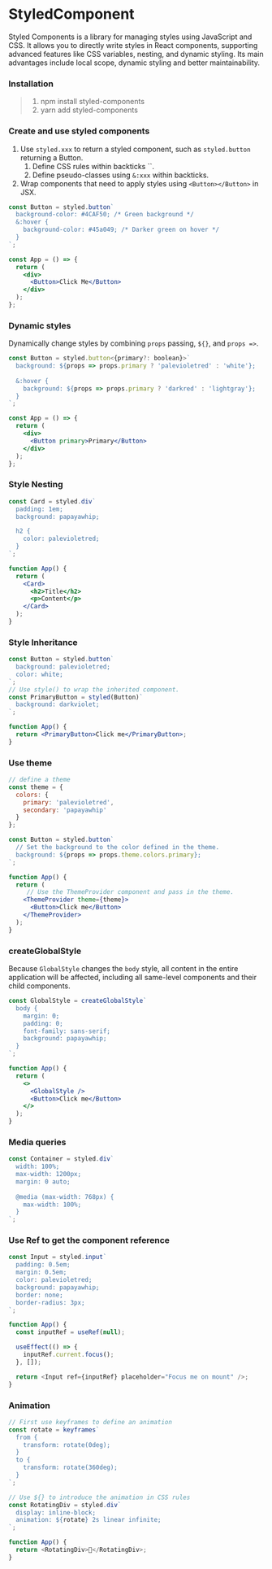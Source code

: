 # StyledComponent

Styled Components is a library for managing styles using JavaScript and CSS. It allows you to directly write styles in React components, supporting advanced features like CSS variables, nesting, and dynamic styling. Its main advantages include local scope, dynamic styling and better maintainability.

### **Installation**

> 1. npm install styled-components
> 2. yarn add styled-components

### Create and use styled components

1. Use `styled.xxx` to return a styled component, such as `styled.button` returning a Button.
   1. Define CSS rules within backticks ``.
   2. Define pseudo-classes using  `&:xxx` within backticks.
2. Wrap components that need to apply styles using `<Button></Button>` in JSX.

```jsx
const Button = styled.button`
  background-color: #4CAF50; /* Green background */
  &:hover {
    background-color: #45a049; /* Darker green on hover */
  }
`;

const App = () => {
  return (
    <div>
      <Button>Click Me</Button>
    </div>
  );
};
```

### Dynamic styles

Dynamically change styles by combining `props` passing, `${}`, and `props =>`.

```jsx
const Button = styled.button<{primary?: boolean}>`
  background: ${props => props.primary ? 'palevioletred' : 'white'};
  
  &:hover {
    background: ${props => props.primary ? 'darkred' : 'lightgray'};
  }
`;

const App = () => {
  return (
    <div>
      <Button primary>Primary</Button>
    </div>
  );
};
```

### Style Nesting

```jsx
const Card = styled.div`
  padding: 1em;
  background: papayawhip;

  h2 {
    color: palevioletred;
  }
`;

function App() {
  return (
    <Card>
      <h2>Title</h2>
      <p>Content</p>
    </Card>
  );
}
```

### Style Inheritance

```jsx
const Button = styled.button`
  background: palevioletred;
  color: white;
`;
// Use style() to wrap the inherited component.
const PrimaryButton = styled(Button)`
  background: darkviolet;
`;

function App() {
  return <PrimaryButton>Click me</PrimaryButton>;
}
```

### Use theme

```jsx
// define a theme
const theme = {
  colors: {
    primary: 'palevioletred',
    secondary: 'papayawhip'
  }
};

const Button = styled.button`
  // Set the background to the color defined in the theme.
  background: ${props => props.theme.colors.primary};
`;

function App() {
  return (
     // Use the ThemeProvider component and pass in the theme.
    <ThemeProvider theme={theme}>
      <Button>Click me</Button>
    </ThemeProvider>
  );
}
```

### createGlobalStyle

Because `GlobalStyle` changes the `body` style, all content in the entire application will be affected, including all same-level components and their child components.

```jsx
const GlobalStyle = createGlobalStyle`
  body {
    margin: 0;
    padding: 0;
    font-family: sans-serif;
    background: papayawhip;
  }
`;

function App() {
  return (
    <>   
      <GlobalStyle />
      <Button>Click me</Button>
    </>
  );
}

```

### Media queries

```jsx
const Container = styled.div`
  width: 100%;
  max-width: 1200px;
  margin: 0 auto;
  
  @media (max-width: 768px) {
    max-width: 100%;
  }
`;
```

### Use Ref to get the component reference

```javascript
const Input = styled.input`
  padding: 0.5em;
  margin: 0.5em;
  color: palevioletred;
  background: papayawhip;
  border: none;
  border-radius: 3px;
`;

function App() {
  const inputRef = useRef(null);

  useEffect(() => {
    inputRef.current.focus();
  }, []);

  return <Input ref={inputRef} placeholder="Focus me on mount" />;
}
```

### Animation

```javascript
// First use keyframes to define an animation
const rotate = keyframes`
  from {
    transform: rotate(0deg);
  }
  to {
    transform: rotate(360deg);
  }
`;

// Use ${} to introduce the animation in CSS rules
const RotatingDiv = styled.div`
  display: inline-block;
  animation: ${rotate} 2s linear infinite;
`;

function App() {
  return <RotatingDiv>🔄</RotatingDiv>;
}
```



